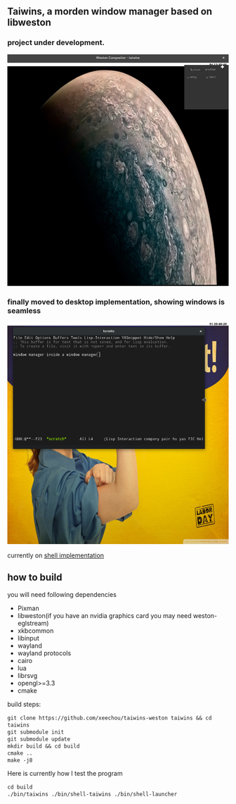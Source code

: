 ## Taiwins, a morden window manager based on libweston

### project under development.
![current progress](imgs/with-nuklear.png)

### finally moved to desktop implementation, showing windows is seamless
![use-emacs](imgs/use-emacs.png)

currently on [shell implementation](docs/taiwins-shell.md)


## how to build
you will need following dependencies
- Pixman
- libweston(if you have an nvidia graphics card you may need weston-eglstream)
- xkbcommon
- libinput
- wayland
- wayland protocols
- cairo
- lua
- librsvg
- opengl>=3.3
- cmake

build steps:

	git clone https://github.com/xeechou/taiwins-weston taiwins && cd taiwins
	git submodule init
	git submodule update
	mkdir build && cd build
	cmake ..
	make -j8

Here is currently how I test the program

	cd build
	./bin/taiwins ./bin/shell-taiwins ./bin/shell-launcher
